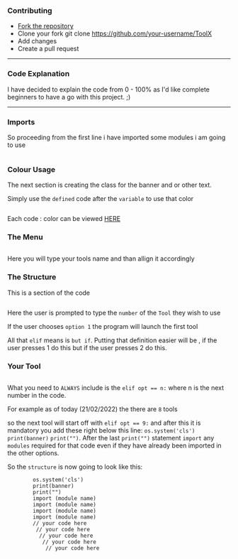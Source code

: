 
### Contributing

- <a href="https://github.com/unofficialdxnny/ToolX/fork">Fork the repository</a> 
- Clone your fork git clone https://github.com/your-username/ToolX
- Add changes
- Create a pull request

----

### Code Explanation

I have decided to explain the code from 0 - 100% as I'd like complete beginners to have a go with this project. ;) 


----

### Imports

So proceeding from the first line i have imported some modules i am going to use

<img src="">


### Colour Usage 

The next section is creating the class for the banner and or other text.
 
 
Simply use the `defined` code after the `variable` to use that color 

<img src="">

Each code : color can be viewed <a href="">HERE</a>


### The Menu

<img src="">

Here you will type your tools name and than allign it accordingly


### The Structure


This is a section of the code


<img src="">


Here the user is prompted to type the `number` of the `Tool` they wish to use

If the user chooses `option 1` the program will launch the first tool

All that `elif` means is `but if`.  Putting that definition easier will be , if the user presses 1 do this but if the user presses 2 do this.


### Your Tool

<img src="">

What you need to `ALWAYS` include is the `elif opt == n:` where n is the next number in the code.

For example as of today (21/02/2022) the there are `8` tools 

so the next tool will start off with `elif opt == 9:` and after this it is mandatory you add these right below this line: `os.system('cls')` `print(banner)` `print("")`.
After the last `print("")` statement `import` any `modules` required for that code even if they have already been imported in the other options.

So the `structure` is now going to look like this:


```  elif opt == 5:
        os.system('cls')
        print(banner)
        print("")
        import (module name)
        import (module name)
        import (module name)
        import (module name)
        // your code here
         // your code here
          // your code here
           // your code here
            // your code here
```

